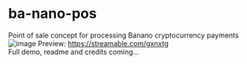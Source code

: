# ba-nano-pos
Point of sale concept for processing Banano cryptocurrency payments  
![image](https://user-images.githubusercontent.com/60509953/116131177-597f8280-a6cc-11eb-996a-6b53c34691f0.png)
Preview: https://streamable.com/gxnxtg  
Full demo, readme and credits coming...

